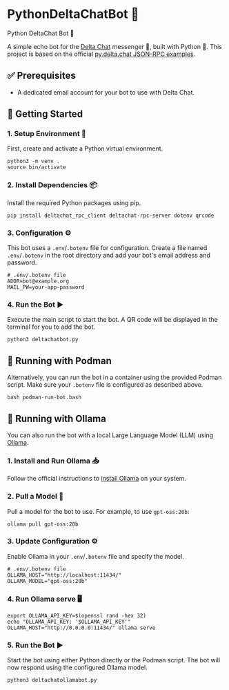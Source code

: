 # PythonDeltaChatBot 🤖
Python DeltaChat Bot 💬

A simple echo bot for the [Delta Chat](https://delta.chat/) messenger 💬, built with Python 🐍. This project is based on the official [py.delta.chat JSON-RPC examples](https://py.delta.chat/jsonrpc/examples.html#echo-bot).

## ✅ Prerequisites

- A dedicated email account for your bot to use with Delta Chat.

## 🚀 Getting Started

### 1. Setup Environment 📁

First, create and activate a Python virtual environment.

```shell
python3 -m venv .
source bin/activate
```

### 2. Install Dependencies 📦

Install the required Python packages using pip.

```shell
pip install deltachat_rpc_client deltachat-rpc-server dotenv qrcode
```

### 3. Configuration ⚙️

This bot uses a `.env`/`.botenv` file for configuration. Create a file named `.env`/`.botenv` in the root directory and add your bot's email address and password.

```env
# .env/.botenv file
ADDR=bot@example.org
MAIL_PW=your-app-password
```

### 4. Run the Bot ▶️

Execute the main script to start the bot. A QR code will be displayed in the terminal for you to add the bot.

```shell
python3 deltachatbot.py
```

## 🐳 Running with Podman

Alternatively, you can run the bot in a container using the provided Podman script. Make sure your `.botenv` file is configured as described above.

```shell
bash podman-run-bot.bash
```

## 🦙 Running with Ollama

You can also run the bot with a local Large Language Model (LLM) using [Ollama](https://ollama.com/).

### 1. Install and Run Ollama 📥

Follow the official instructions to [install Ollama](https://ollama.com/download) on your system.

### 2. Pull a Model 💾

Pull a model for the bot to use. For example, to use `gpt-oss:20b`:

```shell
ollama pull gpt-oss:20b
```

### 3. Update Configuration ⚙️

Enable Ollama in your `.env`/`.botenv` file and specify the model.

```env
# .env/.botenv file
OLLAMA_HOST="http://localhost:11434/"
OLLAMA_MODEL="gpt-oss:20b"
```

### 4. Run Ollama serve 🖥️

```shell
export OLLAMA_API_KEY=$(openssl rand -hex 32)
echo "OLLAMA_API_KEY: '$OLLAMA_API_KEY'"
OLLAMA_HOST="http://0.0.0.0:11434/" ollama serve
```

### 5. Run the Bot ▶️

Start the bot using either Python directly or the Podman script. The bot will now respond using the configured Ollama model.

```shell
python3 deltachatollamabot.py
```
